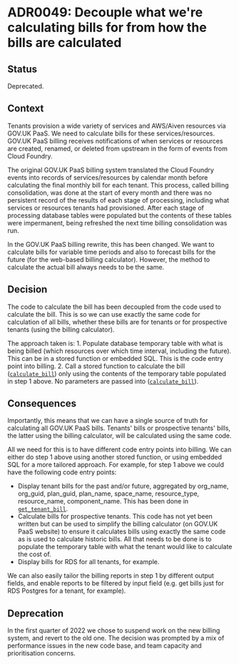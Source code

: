 # ADR0049: Decouple what we're calculating bills for from how the bills are calculated

## Status

Deprecated.

## Context

Tenants provision a wide variety of services and AWS/Aiven resources via GOV.UK PaaS. We need to calculate bills for these services/resources. GOV.UK PaaS billing receives notifications of when services or resources are created, renamed, or deleted from upstream in the form of events from Cloud Foundry.

The original GOV.UK PaaS billing system translated the Cloud Foundry events into records of services/resources by calendar month before calculating the final monthly bill for each tenant. This process, called billing consolidation, was done at the start of every month and there was no persistent record of the results of each stage of processing, including what services or resources tenants had provisioned. After each stage of processing database tables were populated but the contents of these tables were impermanent, being refreshed the next time billing consolidation was run.

In the GOV.UK PaaS billing rewrite, this has been changed. We want to calculate bills for variable time periods and also to forecast bills for the future (for the web-based billing calculator). However, the method to calculate the actual bill always needs to be the same.

## Decision

The code to calculate the bill has been decoupled from the code used to calculate the bill. This is so we can use exactly the same code for calculation of all bills, whether these bills are for tenants or for prospective tenants (using the billing calculator).

The approach taken is:
    1. Populate database temporary table with what is being billed (which resources over which time interval, including the future). This can be in a stored function or embedded SQL. This is the code entry point into billing.
    2. Call a stored function to calculate the bill ([`calculate_bill`](https://github.com/alphagov/paas-billing/blob/main/billing-db/sprocs/calculate_bill.sql)) only using the contents of the temporary table populated in step 1 above. No parameters are passed into ([`calculate_bill`](https://github.com/alphagov/paas-billing/blob/main/billing-db/sprocs/calculate_bill.sql)).

## Consequences

Importantly, this means that we can have a single source of truth for calculating all GOV.UK PaaS bills. Tenants' bills or prospective tenants' bills, the latter using the billing calculator, will be calculated using the same code.

All we need for this is to have different code entry points into billing. We can either do step 1 above using another stored function, or using embedded SQL for a more tailored approach. For example, for step 1 above we could have the following code entry points:

- Display tenant bills for the past and/or future, aggregated by org_name, org_guid, plan_guid, plan_name, space_name, resource_type, resource_name, component_name. This has been done in [`get_tenant_bill`](https://github.com/alphagov/paas-billing/blob/main/billing-db/sprocs/get_tenant_bill.sql).
- Calculate bills for prospective tenants. This code has not yet been written but can be used to simplify the billing calculator (on GOV.UK PaaS website) to ensure it calculates bills using exactly the same code as is used to calculate historic bills. All that needs to be done is to populate the temporary table with what the tenant would like to calculate the cost of.
- Display bills for RDS for all tenants, for example.

We can also easily tailor the billing reports in step 1 by different output fields, and enable reports to be filtered by input field (e.g. get bills just for RDS Postgres for a tenant, for example).

## Deprecation

In the first quarter of 2022 we chose to suspend work on the new billing system, and revert to the old one. The decision
was prompted by a mix of performance issues in the new code base, and team capacity and prioritisation concerns. 
